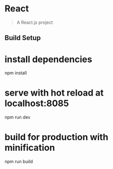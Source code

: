 # React

> A React.js project

## Build Setup

# install dependencies
npm install

# serve with hot reload at localhost:8085
npm run dev

# build for production with minification
npm run build


